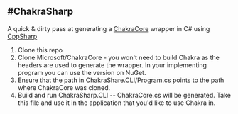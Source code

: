 #ChakraSharp
---

A quick & dirty pass at generating a [ChakraCore](https://github.com/Microsoft/ChakraCore) wrapper in C# using [CppSharp](https://github.com/mono/CppSharp)

1. Clone this repo
2. Clone Microsoft/ChakraCore - you won't need to build Chakra as the headers are used to generate the wrapper. In your implementing program you can use the version on NuGet.
3. Ensure that the path in ChakraShare.CLI/Program.cs points to the path where ChakraCore was cloned.
4. Build and run ChakraSharp.CLI -- ChakraCore.cs will be generated. Take this file and use it in the application that you'd like to use Chakra in.
